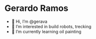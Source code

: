 # Gerardo Ramos

- 👋 Hi, I’m @gerava
- 👀 I’m interested in build robots, trecking
- 🌱 I’m currently learning oil painting
